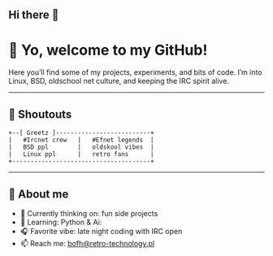 ## Hi there 👋
# 👋 Yo, welcome to my GitHub!

Here you’ll find some of my projects, experiments, and bits of code.
I’m into Linux, BSD, oldschool net culture, and keeping the IRC spirit alive.

---

## 🙌 Shoutouts

```
+--[ Greetz ]--------------------------+
|   #Ircnet crew   |   #Efnet legends  |
|   BSD ppl        |   oldskool vibes  |
|   Linux ppl      |   retro fans      |
+--------------------------------------+
```

---

## 📡 About me

- 🔭 Currently thinking on: fun side projects
- 🌱 Learning: Python & Ai:
- 🎧 Favorite vibe: late night coding with IRC open
- 📫 Reach me: bofh@retro-technology.pl

<!--
**kupababra/kupababra** is a ✨ _special_ ✨ repository because its `README.md` (this file) appears on your GitHub profile.

Here are some ideas to get you started:

- 🔭 I’m currently working on ...
- 🌱 I’m currently learning ...
- 👯 I’m looking to collaborate on ...
- 🤔 I’m looking for help with ...
- 💬 Ask me about ...
- 📫 How to reach me: ...
- 😄 Pronouns: ...
- ⚡ Fun fact: ...
-->
